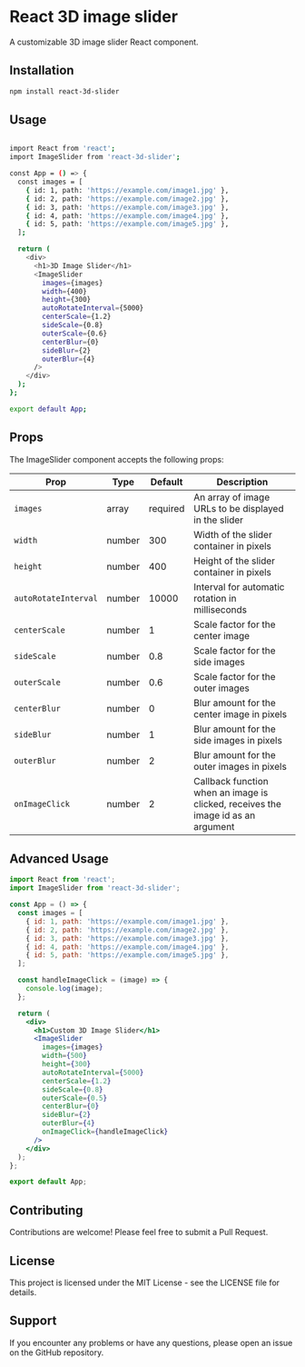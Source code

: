 # React 3D image slider

A customizable 3D image slider React component.

## Installation

```bash
npm install react-3d-slider
```

## Usage 
```bash

import React from 'react';
import ImageSlider from 'react-3d-slider';

const App = () => {
  const images = [
    { id: 1, path: 'https://example.com/image1.jpg' },
    { id: 2, path: 'https://example.com/image2.jpg' },
    { id: 3, path: 'https://example.com/image3.jpg' },
    { id: 4, path: 'https://example.com/image4.jpg' },
    { id: 5, path: 'https://example.com/image5.jpg' },
  ];

  return (
    <div>
      <h1>3D Image Slider</h1>
      <ImageSlider
        images={images}
        width={400}
        height={300}
        autoRotateInterval={5000}
        centerScale={1.2}
        sideScale={0.8}
        outerScale={0.6}
        centerBlur={0}
        sideBlur={2}
        outerBlur={4}
      />
    </div>
  );
};

export default App;
```

## Props

The ImageSlider component accepts the following props:

| Prop                | Type    | Default | Description                                                                     |
|---------------------|---------|---------|---------------------------------------------------------------------------------|
| `images`            | array   | required| An array of image URLs to be displayed in the slider                            |
| `width`             | number  | 300     | Width of the slider container in pixels                                         |
| `height`            | number  | 400     | Height of the slider container in pixels                                        |
| `autoRotateInterval`| number  | 10000   | Interval for automatic rotation in milliseconds                                 |
| `centerScale`       | number  | 1       | Scale factor for the center image                                               |
| `sideScale`         | number  | 0.8     | Scale factor for the side images                                                |
| `outerScale`        | number  | 0.6     | Scale factor for the outer images                                               |
| `centerBlur`        | number  | 0       | Blur amount for the center image in pixels                                      |
| `sideBlur`          | number  | 1       | Blur amount for the side images in pixels                                       |
| `outerBlur`         | number  | 2       | Blur amount for the outer images in pixels                                      |
| `onImageClick`      | number  | 2       | Callback function when an image is clicked, receives the image id as an argument|           |



## Advanced Usage

```jsx
import React from 'react';
import ImageSlider from 'react-3d-slider';

const App = () => {
  const images = [
    { id: 1, path: 'https://example.com/image1.jpg' },
    { id: 2, path: 'https://example.com/image2.jpg' },
    { id: 3, path: 'https://example.com/image3.jpg' },
    { id: 4, path: 'https://example.com/image4.jpg' },
    { id: 5, path: 'https://example.com/image5.jpg' },
  ];

  const handleImageClick = (image) => {
    console.log(image);
  };

  return (
    <div>
      <h1>Custom 3D Image Slider</h1>
      <ImageSlider
        images={images}
        width={500}
        height={300}
        autoRotateInterval={5000}
        centerScale={1.2}
        sideScale={0.8}
        outerScale={0.5}
        centerBlur={0}
        sideBlur={2}
        outerBlur={4}
        onImageClick={handleImageClick}
      />
    </div>
  );
};

export default App;
```

## Contributing
Contributions are welcome! Please feel free to submit a Pull Request.

## License
This project is licensed under the MIT License - see the LICENSE file for details.

## Support
If you encounter any problems or have any questions, please open an issue on the GitHub repository.